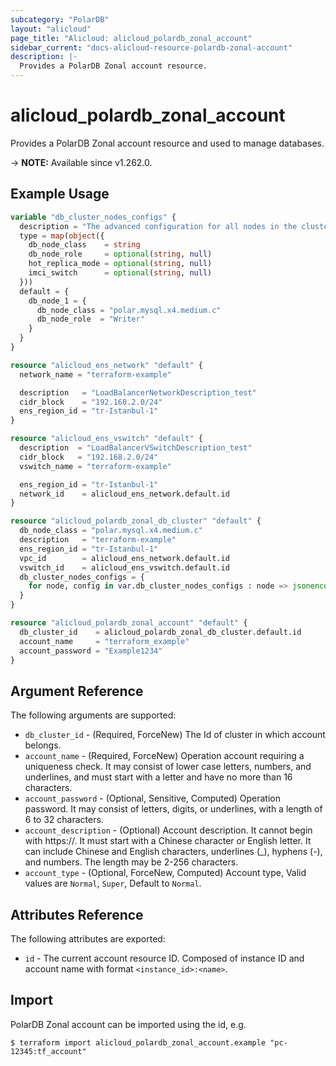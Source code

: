 ```yaml
---
subcategory: "PolarDB"
layout: "alicloud"
page_title: "Alicloud: alicloud_polardb_zonal_account"
sidebar_current: "docs-alicloud-resource-polardb-zonal-account"
description: |-
  Provides a PolarDB Zonal account resource.
---
```


# alicloud_polardb_zonal_account

Provides a PolarDB Zonal account resource and used to manage databases.

-> **NOTE:** Available since v1.262.0. 

## Example Usage

```terraform
variable "db_cluster_nodes_configs" {
  description = "The advanced configuration for all nodes in the cluster except for the RW node, including db_node_class, hot_replica_mode, and imci_switch properties."
  type = map(object({
    db_node_class    = string
    db_node_role     = optional(string, null)
    hot_replica_mode = optional(string, null)
    imci_switch      = optional(string, null)
  }))
  default = {
    db_node_1 = {
      db_node_class = "polar.mysql.x4.medium.c"
      db_node_role  = "Writer"
    }
  }
}

resource "alicloud_ens_network" "default" {
  network_name = "terraform-example"

  description   = "LoadBalancerNetworkDescription_test"
  cidr_block    = "192.168.2.0/24"
  ens_region_id = "tr-Istanbul-1"
}

resource "alicloud_ens_vswitch" "default" {
  description  = "LoadBalancerVSwitchDescription_test"
  cidr_block   = "192.168.2.0/24"
  vswitch_name = "terraform-example"

  ens_region_id = "tr-Istanbul-1"
  network_id    = alicloud_ens_network.default.id
}

resource "alicloud_polardb_zonal_db_cluster" "default" {
  db_node_class = "polar.mysql.x4.medium.c"
  description   = "terraform-example"
  ens_region_id = "tr-Istanbul-1"
  vpc_id        = alicloud_ens_network.default.id
  vswitch_id    = alicloud_ens_vswitch.default.id
  db_cluster_nodes_configs = {
    for node, config in var.db_cluster_nodes_configs : node => jsonencode({ for k, v in config : k => v if v != null })
  }
}

resource "alicloud_polardb_zonal_account" "default" {
  db_cluster_id    = alicloud_polardb_zonal_db_cluster.default.id
  account_name     = "terraform_example"
  account_password = "Example1234"
}
```

## Argument Reference

The following arguments are supported:

* `db_cluster_id` - (Required, ForceNew) The Id of cluster in which account belongs.
* `account_name` - (Required, ForceNew) Operation account requiring a uniqueness check. It may consist of lower case letters, numbers, and underlines, and must start with a letter and have no more than 16 characters.
* `account_password` - (Optional, Sensitive, Computed) Operation password. It may consist of letters, digits, or underlines, with a length of 6 to 32 characters.
* `account_description` - (Optional) Account description. It cannot begin with https://. It must start with a Chinese character or English letter. It can include Chinese and English characters, underlines (_), hyphens (-), and numbers. The length may be 2-256 characters.
* `account_type` - (Optional, ForceNew, Computed) Account type, Valid values are `Normal`, `Super`, Default to `Normal`.

## Attributes Reference

The following attributes are exported:

* `id` - The current account resource ID. Composed of instance ID and account name with format `<instance_id>:<name>`.

## Import

PolarDB Zonal account can be imported using the id, e.g.

```shell
$ terraform import alicloud_polardb_zonal_account.example "pc-12345:tf_account"
```
